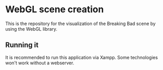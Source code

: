 # WebGL scene creation
This is the repository for the visualization of the Breaking Bad scene by using the WebGL library.

## Running it
It is recommended to run this application via Xampp. 
Some technologies won't work without a webserver.
